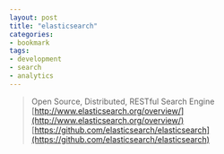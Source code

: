 ```yaml
---
layout: post
title: "elasticsearch"
categories:
- bookmark
tags:
- development
- search
- analytics
---
```

>Open Source, Distributed, RESTful Search Engine
[http://www.elasticsearch.org/overview/](http://www.elasticsearch.org/overview/)
[https://github.com/elasticsearch/elasticsearch](https://github.com/elasticsearch/elasticsearch)
